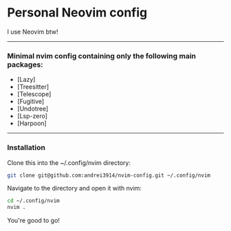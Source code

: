# Personal Neovim config

I use Neovim btw!

---

### Minimal nvim config containing only the following main packages:
 - [Lazy]
 - [Treesitter]
 - [Telescope]
 - [Fugitive]
 - [Undotree]
 - [Lsp-zero]
 - [Harpoon]

---

### Installation

Clone this into the ~/.config/nvim directory:
```bash
git clone git@github.com:andrei3914/nvim-config.git ~/.config/nvim
```

Navigate to the directory and open it with nvim:
```bash
cd ~/.config/nvim
nvim .
```

You're good to go!
